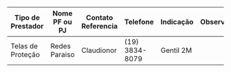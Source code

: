 | Tipo de Prestador | Nome PF ou PJ | Contato Referencia | Telefone       | Indicação | Observ. |
| ----------------- | ------------- | ------------------ | -------------- | --------- | ------- |
| Telas de Proteção | Redes Paraiso | Claudionor         | (19) 3834-8079 | Gentil 2M |         |
